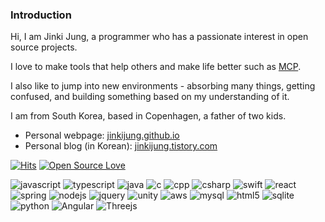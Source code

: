 ### Introduction

Hi, I am Jinki Jung, a programmer who has a passionate interest in open source projects.

I love to make tools that help others and make life better such as [MCP](https://maritimeconnectivity.net/).

I also like to jump into new environments - absorbing many things, getting confused, and building something based on my understanding of it.

I am from South Korea, based in Copenhagen, a father of two kids.


- Personal webpage: [jinkijung.github.io](https://jinkijung.github.io/)
- Personal blog (in Korean): [jinkijung.tistory.com](https://jinkijung.tistory.com/)


<!--
**JinkiJung/jinkijung** is a ✨ _special_ ✨ repository because its `README.md` (this file) appears on your GitHub profile.

Here are some ideas to get you started:
- 🔭 I’m currently working on ...
- 🌱 I’m currently learning ...
- 👯 I’m looking to collaborate on ...
- 🤔 I’m looking for help with ...
- 💬 Ask me about ...
- 📫 How to reach me: ...
- 😄 Pronouns: ...
- ⚡ Fun fact: ...
-->

[![Hits](https://hits.seeyoufarm.com/api/count/incr/badge.svg?url=https%3A%2F%2Fgithub.com%2Fjinkijung&count_bg=%2379C83D&title_bg=%23555555&icon=&icon_color=%23E7E7E7&title=hits&edge_flat=false)](https://github.com/jinkijung) 
[![Open Source Love](https://badges.frapsoft.com/os/v1/open-source.svg?v=103)](https://github.com/ellerbrock/open-source-badges/)

![javascript](https://img.shields.io/badge/javascript%20-%23323330.svg?&style=for-the-badge&logo=javascript&logoColor=%23F7DF1E)
![typescript](https://img.shields.io/badge/typescript%20-%23007ACC.svg?&style=for-the-badge&logo=typescript&logoColor=white)
![java](https://img.shields.io/badge/java-%23ED8B00.svg?&style=for-the-badge&logo=java&logoColor=white)
![c](https://img.shields.io/badge/c%20-%2300599C.svg?&style=for-the-badge&logo=c&logoColor=white)
![cpp](https://img.shields.io/badge/c++%20-%2300599C.svg?&style=for-the-badge&logo=c%2B%2B&logoColor=white)
![csharp](https://img.shields.io/badge/c%23%20-%23239120.svg?&style=for-the-badge&logo=c-sharp&logoColor=white)
![swift](https://img.shields.io/badge/swift-%23FA7343.svg?&style=for-the-badge&logo=swift&logoColor=white)
![react](https://img.shields.io/badge/react%20-%2320232a.svg?&style=for-the-badge&logo=react&logoColor=%2361DAFB)
![spring](https://img.shields.io/badge/spring%20-%236DB33F.svg?&style=for-the-badge&logo=spring&logoColor=white)
![nodejs](https://img.shields.io/badge/node.js%20-%2343853D.svg?&style=for-the-badge&logo=node.js&logoColor=white)
![jquery](https://img.shields.io/badge/jquery%20-%230769AD.svg?&style=for-the-badge&logo=jquery&logoColor=white)
![unity](https://img.shields.io/badge/unity%20-%23100000.svg?&style=for-the-badge&logo=unity&logoColor=white)
![aws](https://img.shields.io/badge/Amazon%20AWS-%23232F3E?logo=amazon-aws&logoColor=white&style=for-the-badge)
![mysql](https://img.shields.io/badge/mysql-%2300f.svg?&style=for-the-badge&logo=mysql&logoColor=white)
![html5](https://img.shields.io/badge/html5%20-%23E34F26.svg?&style=for-the-badge&logo=html5&logoColor=white)
![sqlite](https://img.shields.io/badge/sqlite-%2307405e.svg?&style=for-the-badge&logo=sqlite&logoColor=white)
![python](https://img.shields.io/badge/python-%233776AB.svg?&style=flat-square&logo=python&logoColor=white)
![Angular](https://img.shields.io/badge/angular-%23DD0031.svg?style=for-the-badge&logo=angular&logoColor=white)
![Threejs](https://img.shields.io/badge/threejs-black?style=for-the-badge&logo=three.js&logoColor=white)
